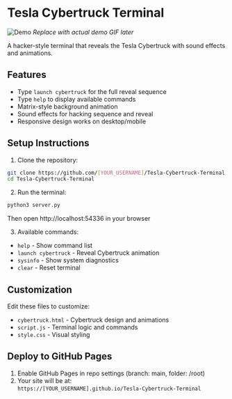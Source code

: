 # Tesla Cybertruck Terminal

![Demo](demo.gif) *Replace with actual demo GIF later*

A hacker-style terminal that reveals the Tesla Cybertruck with sound effects and animations.

## Features
- Type `launch cybertruck` for the full reveal sequence
- Type `help` to display available commands
- Matrix-style background animation
- Sound effects for hacking sequence and reveal
- Responsive design works on desktop/mobile

## Setup Instructions

1. Clone the repository:
```bash
git clone https://github.com/[YOUR_USERNAME]/Tesla-Cybertruck-Terminal.git
cd Tesla-Cybertruck-Terminal
```

2. Run the terminal:
```bash
python3 server.py
```
Then open http://localhost:54336 in your browser

3. Available commands:
- `help` - Show command list
- `launch cybertruck` - Reveal Cybertruck animation
- `sysinfo` - Show system diagnostics  
- `clear` - Reset terminal

## Customization
Edit these files to customize:
- `cybertruck.html` - Cybertruck design and animations
- `script.js` - Terminal logic and commands
- `style.css` - Visual styling

## Deploy to GitHub Pages
1. Enable GitHub Pages in repo settings (branch: main, folder: /root)
2. Your site will be at:  
`https://[YOUR_USERNAME].github.io/Tesla-Cybertruck-Terminal`